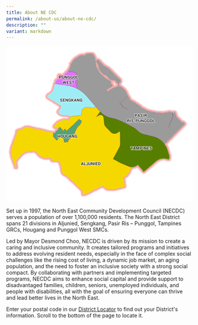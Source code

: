 ```yaml
---
title: About NE CDC
permalink: /about-us/about-ne-cdc/
description: ""
variant: markdown
---
```

![](/images/About%20Us/North%20East%20District.png)

Set up in 1997, the North East Community Development Council (NECDC) serves a population of over 1,100,000 residents. The North East District spans 21 divisions in Aljunied, Sengkang, Pasir Ris – Punggol, Tampines GRCs, Hougang and Punggol West SMCs.

Led by Mayor Desmond Choo, NECDC is driven by its mission to create a caring and inclusive community. It creates tailored programs and initiatives to address evolving resident needs, especially in the face of complex social challenges like the rising cost of living, a dynamic job market, an aging population, and the need to foster an inclusive society with a strong social compact. By collaborating with partners and implementing targeted programs, NECDC aims to enhance social capital and provide support to disadvantaged families, children, seniors, unemployed individuals, and people with disabilities, all with the goal of ensuring everyone can thrive and lead better lives in the North East.

Enter your postal code in our [District Locator](https://www.pa.gov.sg/our-network/community-development-councils) to find out your District's information. Scroll to the bottom of the page to locate it.